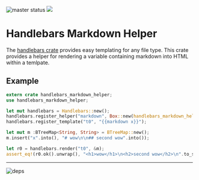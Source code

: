 ![master status](https://travis-ci.org/waynenilsen/handlebars-markdown-helper.svg?branch=master) [![](http://meritbadge.herokuapp.com/handlebars-markdown-helper)](https://crates.io/crates/handlebars-markdown-helper)

# Handlebars Markdown Helper

The [handlebars crate](https://crates.io/crates/handlebars) provides easy templating for any file type. This crate provides a helper for rendering a variable containing markdown into HTML within a temlpate.

## Example

```rust
extern crate handlebars_markdown_helper;
use handlebars_markdown_helper;

let mut handlebars = Handlebars::new();
handlebars.register_helper("markdown", Box::new(handlebars_markdown_helper::markdown_helper));
handlebars.register_template("t0", "{{markdown x}}");

let mut m :BTreeMap<String, String> = BTreeMap::new();
m.insert("x".into(), "# wow\n\n## second wow".into());

let r0 = handlebars.render("t0", &m);
assert_eq!(r0.ok().unwrap(), "<h1>wow</h1>\n<h2>second wow</h2>\n".to_string());
```

---

![deps](Cargo.jpg)
